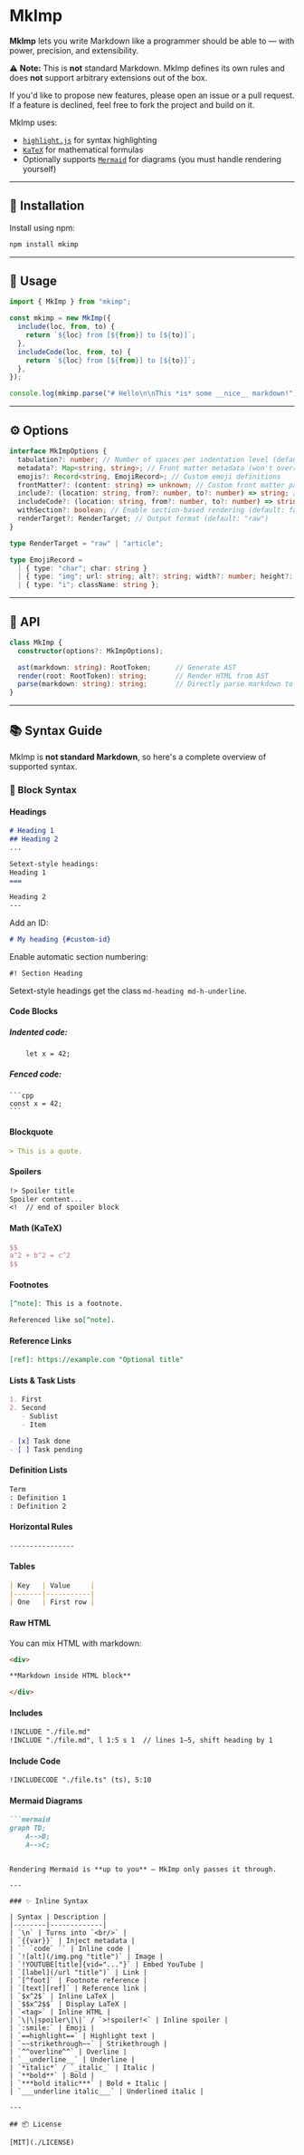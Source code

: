 # MkImp

**MkImp** lets you write Markdown like a programmer should be able to — with power, precision, and extensibility.

⚠️ **Note:** This is **not** standard Markdown. MkImp defines its own rules and does **not** support arbitrary extensions out of the box.

If you'd like to propose new features, please open an issue or a pull request. If a feature is declined, feel free to fork the project and build on it.

MkImp uses:
- [`highlight.js`](https://highlightjs.org/) for syntax highlighting
- [`KaTeX`](https://katex.org/) for mathematical formulas
- Optionally supports [`Mermaid`](https://mermaid.js.org/) for diagrams (you must handle rendering yourself)

---

## 🚀 Installation

Install using npm:

```bash
npm install mkimp
```

---

## 🔧 Usage

```ts
import { MkImp } from "mkimp";

const mkimp = new MkImp({
  include(loc, from, to) {
    return `${loc} from [${from}] to [${to}]`;
  },
  includeCode(loc, from, to) {
    return `${loc} from [${from}] to [${to}]`;
  },
});

console.log(mkimp.parse("# Hello\n\nThis *is* some __nice__ markdown!"));
```

---

## ⚙️ Options

```ts
interface MkImpOptions {
  tabulation?: number; // Number of spaces per indentation level (default: 4)
  metadata?: Map<string, string>; // Front matter metadata (won't override existing entries)
  emojis?: Record<string, EmojiRecord>; // Custom emoji definitions
  frontMatter?: (content: string) => unknown; // Custom front matter parser (default: JSON)
  include?: (location: string, from?: number, to?: number) => string; // INCLUDE block handler
  includeCode?: (location: string, from?: number, to?: number) => string | undefined; // INCLUDECODE block handler
  withSection?: boolean; // Enable section-based rendering (default: false)
  renderTarget?: RenderTarget; // Output format (default: "raw")
}

type RenderTarget = "raw" | "article";

type EmojiRecord =
  | { type: "char"; char: string }
  | { type: "img"; url: string; alt?: string; width?: number; height?: number }
  | { type: "i"; className: string };
```

---

## 🧱 API

```ts
class MkImp {
  constructor(options?: MkImpOptions);

  ast(markdown: string): RootToken;      // Generate AST
  render(root: RootToken): string;       // Render HTML from AST
  parse(markdown: string): string;       // Directly parse markdown to HTML
}
```

---

## 📚 Syntax Guide

MkImp is **not standard Markdown**, so here's a complete overview of supported syntax.

### 🧩 Block Syntax

#### Headings

```md
# Heading 1
## Heading 2
...

Setext-style headings:
Heading 1
===

Heading 2
---
```

Add an ID:  
```md
# My heading {#custom-id}
```

Enable automatic section numbering:
```md
#! Section Heading
```

Setext-style headings get the class `md-heading md-h-underline`.

#### Code Blocks

##### Indented code:

```
    let x = 42;
```

##### Fenced code:

````
```cpp
const x = 42;
```
````

#### Blockquote

```md
> This is a quote.
```

#### Spoilers

```md
!> Spoiler title
Spoiler content...
<!  // end of spoiler block
```

#### Math (KaTeX)

```latex
$$
a^2 + b^2 = c^2
$$
```

#### Footnotes

```md
[^note]: This is a footnote.

Referenced like so[^note].
```

#### Reference Links

```md
[ref]: https://example.com "Optional title"
```

#### Lists & Task Lists

```md
1. First
2. Second
   - Sublist
   - Item

- [x] Task done
- [ ] Task pending
```

#### Definition Lists

```md
Term
: Definition 1
: Definition 2
```

#### Horizontal Rules

```md
----------------
```

#### Tables

```md
| Key   | Value     |
|-------|-----------|
| One   | First row |
```

#### Raw HTML

You can mix HTML with markdown:

```md
<div>

**Markdown inside HTML block**

</div>
```

#### Includes

```md
!INCLUDE "./file.md"
!INCLUDE "./file.md", l 1:5 s 1  // lines 1–5, shift heading by 1
```

#### Include Code

```md
!INCLUDECODE "./file.ts" (ts), 5:10
```

#### Mermaid Diagrams

```md
```mermaid
graph TD;
    A-->B;
    A-->C;
```
```

Rendering Mermaid is **up to you** — MkImp only passes it through.

---

### ✨ Inline Syntax

| Syntax | Description |
|--------|-------------|
| `\n` | Turns into `<br/>` |
| `{{var}}` | Inject metadata |
| `` `code` `` | Inline code |
| `![alt](/img.png "title")` | Image |
| `!YOUTUBE[title]{vid="..."}` | Embed YouTube |
| `[label](/url "title")` | Link |
| `[^foot]` | Footnote reference |
| `[text][ref]` | Reference link |
| `$x^2$` | Inline LaTeX |
| `$$x^2$$` | Display LaTeX |
| `<tag>` | Inline HTML |
| `\|\|spoiler\|\|` / `>!spoiler!<` | Inline spoiler |
| `:smile:` | Emoji |
| `==highlight==` | Highlight text |
| `~~strikethrough~~` | Strikethrough |
| `^^overline^^` | Overline |
| `__underline__` | Underline |
| `*italic*` / `_italic_` | Italic |
| `**bold**` | Bold |
| `***bold italic***` | Bold + Italic |
| `___underline italic___` | Underlined italic |

---

## 📦 License

[MIT](./LICENSE)
